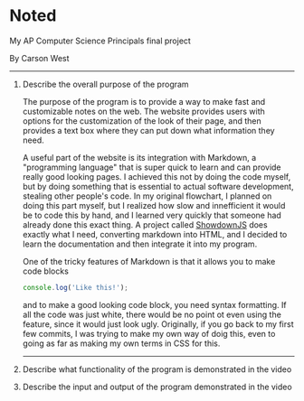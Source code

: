 # Noted
My AP Computer Science Principals final project

By Carson West

---

1. Describe the overall purpose of the program

    The purpose of the program is to provide a way to make fast and customizable notes on the web. The website provides users with options for the customization of the look of their page, and then provides a text box where they can put down what information they need.
    
     A useful part of the website is its integration with Markdown, a "programming language" that is super quick to learn and can provide really good looking pages. I achieved this not by doing the code myself, but by doing something that is essential to actual software development, stealing other people's code. In my original flowchart, I planned on doing this part myself, but I realized how slow and innefficient it would be to code this by hand, and I learned very quickly that someone had already done this exact thing. A project called [ShowdownJS](https://showdownjs.com/) does exactly what I need, converting markdown into HTML, and I decided to learn the documentation and then integrate it into my program.
     
    One of the tricky features of Markdown is that it allows you to make code blocks
    ```js
    console.log('Like this!');
    ``` 
    and to make a good looking code block, you need syntax formatting. If all the code was just white, there would be no point ot even using the feature, since it would just look ugly. Originally, if you go back to my first few commits, I was trying to make my own way of doig this, even to going as far as making my own terms in CSS for this. 
    
    ---

2. Describe what functionality of the program is demonstrated in the video
3. Describe the input and output of the program demonstrated in the video

